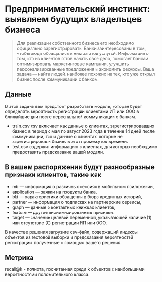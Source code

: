 # Предпринимательский инстинкт: выявляем будущих владельцев бизнеса

> Для реализации собственного бизнеса его необходимо официально зарегистрировать. Банки заинтересованы в том, чтобы люди обращались к ним за этой услугой. Информация о том, кто из клиентов готов начать свое дело, помогает банкам оптимизировать маркетинговые кампании, улучшить персонализированные предложения и экономить ресурсы. Ваша задача — найти людей, наиболее похожих на тех, кто уже открыл бизнес после коммуникации с банком.


## Данные

В этой задаче вам предстоит разработать модель, которая будет определять вероятность регистрации клиентами ИП или ООО в ближайшие дни после персональной коммуникации с банком.

- train.csv csv включает как данные о клиентах, зарегистрировавших бизнес в период с мая по август 2023 года в течение 14 дней после коммуникации, так и данные о клиентах, которые не зарегистрировали бизнес в этот промежуток времени.
- test.csv содержит информацию о клиентах, для которых необходимо предоставить предсказание вашей модели.

## В вашем распоряжении будут разнообразные признаки клиентов, такие как
- mb — информация о различных сессиях в мобильном приложении,
- application — заявки на продукты банка,
- bki — характеристики обращения в бюро кредитных историй,
- partner — информация о подписках на партнерские сервисы,
- graph — данные о контактных книжках клиентов,
- feature — другие анонимизированные признаки,
- target — значение целевой переменной, указывающей наличие (1) или отсутствие (0) регистрации ИП или ООО.

В качестве решения загрузите csv-файл, содержащий индексы объектов из тестовой выборки и предсказания вероятностей регистрации, полученные с помощью вашего решения. 

## Метрика

recall@k - полнота, посчитанная среди k объектов с наибольшими вероятностями положительного класса. 
